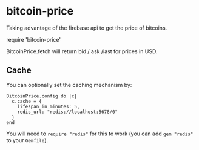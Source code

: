 bitcoin-price
=============

Taking advantage of the firebase api to get the price of bitcoins.

require 'bitcoin-price'

BitcoinPrice.fetch will return bid / ask /last for prices in USD.

## Cache

You can optionally set the caching mechanism by:

```
BitcoinPrice.config do |c|
  c.cache = {
    lifespan_in_minutes: 5,
    redis_url: "redis://localhost:5678/0"
  }
end
```

You will need to `require "redis"` for this to work (you can add `gem "redis"` to your `Gemfile`).
